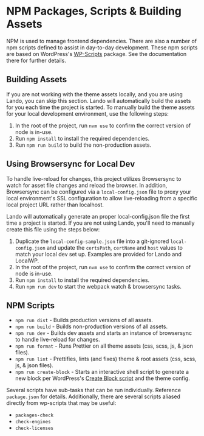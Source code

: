 # NPM Packages, Scripts & Building Assets

NPM is used to manage frontend dependencies. There are also a number of npm scripts defined to assist in day-to-day
development. These npm scripts are based on
WordPress's [WP-Scripts](https://developer.wordpress.org/block-editor/reference-guides/packages/packages-scripts/)
package. See the documentation there for further details.

## Building Assets

If you are not working with the theme assets locally, and you are using Lando, you can skip this section. Lando will
automatically build the assets for you each time the project is started. To manually build the theme assets for your
local development environment, use the following steps:

1. In the root of the project, run `nvm use` to confirm the correct version of node is in-use.
1. Run `npm install` to install the required dependencies.
1. Run `npm run build` to build the non-production assets.

## Using Browsersync for Local Dev

To handle live-reload for changes, this project utilizes Browsersync to watch for asset file changes and reload the
browser. In addition, Browsersync can be configured via a `local-config.json` file to proxy your local environment's
SSL configuration to allow live-reloading from a specific local project URL rather than localhost.

Lando will automatically generate an proper local-config.json file the first time a project is started. If you are not
using Lando, you'll need to manually create this file using the steps below:

1. Duplicate the `local-config-sample.json` file into a git-ignored `local-config.json` and update the `certsPath`,
   `certName` and `host` values to match your local dev set up. Examples are provided for Lando and LocalWP.
1. In the root of the project, run `nvm use` to confirm the correct version of node is in-use.
1. Run `npm install` to install the required dependencies.
1. Run `npm run dev` to start the webpack watch & browsersync tasks.

## NPM Scripts

* `npm run dist` - Builds production versions of all assets.
* `npm run build` - Builds non-production versions of all assets.
* `npm run dev` - Builds dev assets and starts an instance of browsersync to handle live-reload for changes.
* `npm run format` - Runs Prettier on all theme assets (css, scss, js, & json files).
* `npm run lint` - Prettifies, lints (and fixes) theme & root assets (css, scss, js, & json files).
* `npm run create-block` - Starts an interactive shell script to generate a new block per WordPress's
  [Create Block script](https://developer.wordpress.org/block-editor/reference-guides/packages/packages-create-block/)
  and the theme config.

Several scripts have sub-tasks that can be run individually. Reference `package.json` for details.
Additionally, there are several scripts aliased directly from wp-scripts that may be useful:

* `packages-check`
* `check-engines`
* `check-licenses`
